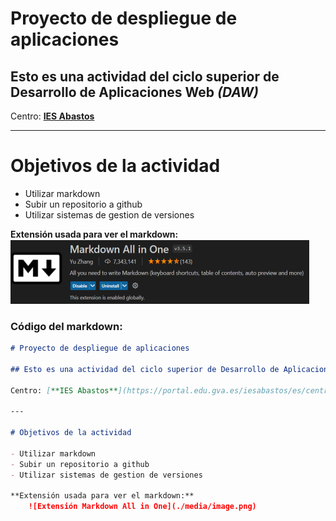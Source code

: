 # Proyecto de despliegue de aplicaciones 

## Esto es una actividad del ciclo superior de Desarrollo de Aplicaciones Web _(DAW)_

Centro: [**IES Abastos**](https://portal.edu.gva.es/iesabastos/es/centre/)

---

# Objetivos de la actividad

- Utilizar markdown
- Subir un repositorio a github
- Utilizar sistemas de gestion de versiones

**Extensión usada para ver el markdown:**
    ![Extensión Markdown All in One](./media/image.png)

### Código del markdown:
```markdown
# Proyecto de despliegue de aplicaciones 

## Esto es una actividad del ciclo superior de Desarrollo de Aplicaciones Web _(DAW)_

Centro: [**IES Abastos**](https://portal.edu.gva.es/iesabastos/es/centre/)

---

# Objetivos de la actividad

- Utilizar markdown
- Subir un repositorio a github
- Utilizar sistemas de gestion de versiones

**Extensión usada para ver el markdown:**
    ![Extensión Markdown All in One](./media/image.png)
```
